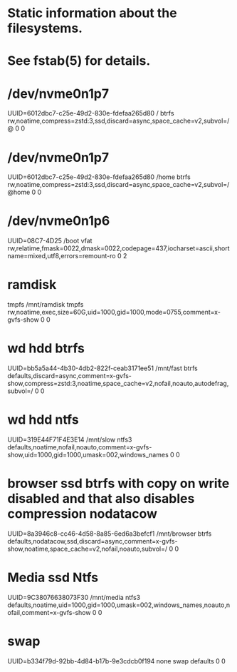 # Static information about the filesystems.
# See fstab(5) for details.

# <file system> <dir> <type> <options> <dump> <pass>
# /dev/nvme0n1p7
UUID=6012dbc7-c25e-49d2-830e-fdefaa265d80	/         	btrfs     	rw,noatime,compress=zstd:3,ssd,discard=async,space_cache=v2,subvol=/@	0 0

# /dev/nvme0n1p7
UUID=6012dbc7-c25e-49d2-830e-fdefaa265d80	/home     	btrfs     	rw,noatime,compress=zstd:3,ssd,discard=async,space_cache=v2,subvol=/@home	0 0

# /dev/nvme0n1p6
UUID=08C7-4D25      	/boot     	vfat      	rw,relatime,fmask=0022,dmask=0022,codepage=437,iocharset=ascii,shortname=mixed,utf8,errors=remount-ro	0 2

# ramdisk
tmpfs /mnt/ramdisk tmpfs rw,noatime,exec,size=60G,uid=1000,gid=1000,mode=0755,comment=x-gvfs-show 0 0


# wd hdd btrfs
UUID=bb5a5a44-4b30-4db2-822f-ceab3171ee51	/mnt/fast	btrfs		defaults,discard=async,comment=x-gvfs-show,compress=zstd:3,noatime,space_cache=v2,nofail,noauto,autodefrag,subvol=/	0 0

# wd hdd ntfs
UUID=319E44F71F4E3E14	/mnt/slow	ntfs3	defaults,noatime,nofail,noauto,comment=x-gvfs-show,uid=1000,gid=1000,umask=002,windows_names   0 0

# browser ssd btrfs with copy on write disabled and that also disables compression nodatacow
UUID=8a3946c8-cc46-4d58-8a85-6ed6a3befcf1	/mnt/browser	btrfs		defaults,nodatacow,ssd,discard=async,comment=x-gvfs-show,noatime,space_cache=v2,nofail,noauto,subvol=/	0 0

# Media ssd Ntfs
UUID=9C38076638073F30	/mnt/media	ntfs3	defaults,noatime,uid=1000,gid=1000,umask=002,windows_names,noauto,nofail,comment=x-gvfs-show 0 0

# swap
UUID=b334f79d-92bb-4d84-b17b-9e3cdcb0f194	none	swap	defaults 0 0
